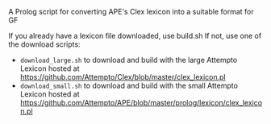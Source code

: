 A Prolog script for converting APE's Clex lexicon into a suitable format for GF

If you already have a lexicon file downloaded, use build.sh
If not, use one of the download scripts:

- `download_large.sh` to download and build with the large Attempto Lexicon hosted at https://github.com/Attempto/Clex/blob/master/clex_lexicon.pl
- `download_small.sh` to download and build with the small Attempto Lexicon hosted at https://github.com/Attempto/APE/blob/master/prolog/lexicon/clex_lexicon.pl